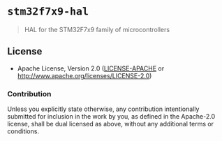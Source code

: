 # `stm32f7x9-hal`

> HAL for the STM32F7x9 family of microcontrollers

[`embedded-hal`]: https://crates.io/crates/embedded-hal

## License

- Apache License, Version 2.0 ([LICENSE-APACHE](LICENSE-APACHE) or
  http://www.apache.org/licenses/LICENSE-2.0)

### Contribution

Unless you explicitly state otherwise, any contribution intentionally submitted
for inclusion in the work by you, as defined in the Apache-2.0 license, shall be
dual licensed as above, without any additional terms or conditions. 
